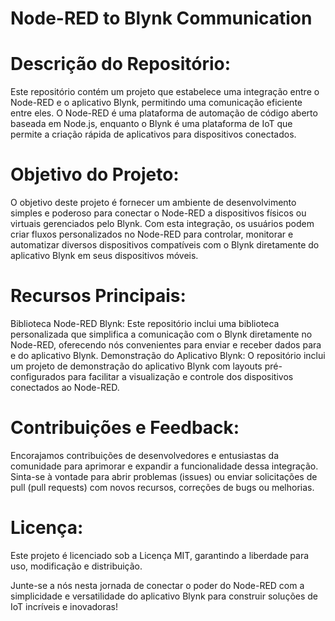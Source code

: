 # Node-RED to Blynk Communication 

# Descrição do Repositório:
Este repositório contém um projeto que estabelece uma integração entre o Node-RED e o aplicativo Blynk, permitindo uma comunicação eficiente entre eles. O Node-RED é uma plataforma de automação de código aberto baseada em Node.js, enquanto o Blynk é uma plataforma de IoT que permite a criação rápida de aplicativos para dispositivos conectados.

# Objetivo do Projeto:
O objetivo deste projeto é fornecer um ambiente de desenvolvimento simples e poderoso para conectar o Node-RED a dispositivos físicos ou virtuais gerenciados pelo Blynk. Com esta integração, os usuários podem criar fluxos personalizados no Node-RED para controlar, monitorar e automatizar diversos dispositivos compatíveis com o Blynk diretamente do aplicativo Blynk em seus dispositivos móveis.

# Recursos Principais:

Biblioteca Node-RED Blynk: Este repositório inclui uma biblioteca personalizada que simplifica a comunicação com o Blynk diretamente no Node-RED, oferecendo nós convenientes para enviar e receber dados para e do aplicativo Blynk.
Demonstração do Aplicativo Blynk: O repositório inclui um projeto de demonstração do aplicativo Blynk com layouts pré-configurados para facilitar a visualização e controle dos dispositivos conectados ao Node-RED.

# Contribuições e Feedback:
Encorajamos contribuições de desenvolvedores e entusiastas da comunidade para aprimorar e expandir a funcionalidade dessa integração. Sinta-se à vontade para abrir problemas (issues) ou enviar solicitações de pull (pull requests) com novos recursos, correções de bugs ou melhorias.

# Licença:
Este projeto é licenciado sob a Licença MIT, garantindo a liberdade para uso, modificação e distribuição.

Junte-se a nós nesta jornada de conectar o poder do Node-RED com a simplicidade e versatilidade do aplicativo Blynk para construir soluções de IoT incríveis e inovadoras!
